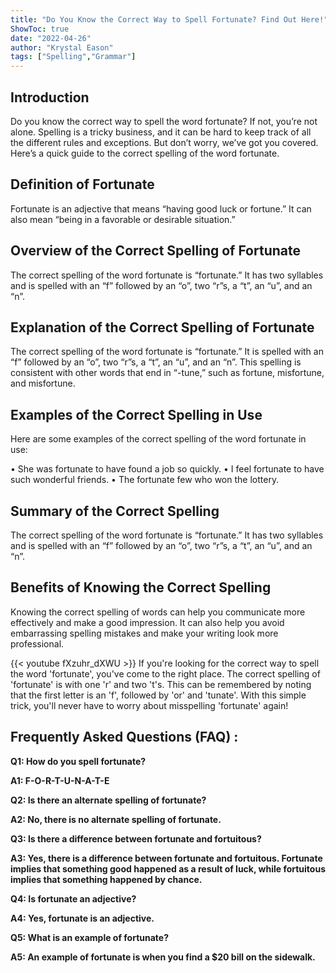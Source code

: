 ```yaml
---
title: "Do You Know the Correct Way to Spell Fortunate? Find Out Here!"
ShowToc: true 
date: "2022-04-26"
author: "Krystal Eason" 
tags: ["Spelling","Grammar"]
---
```

## Introduction

Do you know the correct way to spell the word fortunate? If not, you’re not alone. Spelling is a tricky business, and it can be hard to keep track of all the different rules and exceptions. But don’t worry, we’ve got you covered. Here’s a quick guide to the correct spelling of the word fortunate.

## Definition of Fortunate

Fortunate is an adjective that means “having good luck or fortune.” It can also mean “being in a favorable or desirable situation.”

## Overview of the Correct Spelling of Fortunate

The correct spelling of the word fortunate is “fortunate.” It has two syllables and is spelled with an “f” followed by an “o”, two “r”s, a “t”, an “u”, and an “n”.

## Explanation of the Correct Spelling of Fortunate

The correct spelling of the word fortunate is “fortunate.” It is spelled with an “f” followed by an “o”, two “r”s, a “t”, an “u”, and an “n”. This spelling is consistent with other words that end in “-tune,” such as fortune, misfortune, and misfortune.

## Examples of the Correct Spelling in Use

Here are some examples of the correct spelling of the word fortunate in use:

• She was fortunate to have found a job so quickly.
• I feel fortunate to have such wonderful friends.
• The fortunate few who won the lottery.

## Summary of the Correct Spelling

The correct spelling of the word fortunate is “fortunate.” It has two syllables and is spelled with an “f” followed by an “o”, two “r”s, a “t”, an “u”, and an “n”.

## Benefits of Knowing the Correct Spelling

Knowing the correct spelling of words can help you communicate more effectively and make a good impression. It can also help you avoid embarrassing spelling mistakes and make your writing look more professional.

{{< youtube fXzuhr_dXWU >}} 
If you're looking for the correct way to spell the word 'fortunate', you've come to the right place. The correct spelling of 'fortunate' is with one 'r' and two 't's. This can be remembered by noting that the first letter is an 'f', followed by 'or' and 'tunate'. With this simple trick, you'll never have to worry about misspelling 'fortunate' again!

## Frequently Asked Questions (FAQ) :
**Q1: How do you spell fortunate?**

**A1: F-O-R-T-U-N-A-T-E**

**Q2: Is there an alternate spelling of fortunate?**

**A2: No, there is no alternate spelling of fortunate.**

**Q3: Is there a difference between fortunate and fortuitous?**

**A3: Yes, there is a difference between fortunate and fortuitous. Fortunate implies that something good happened as a result of luck, while fortuitous implies that something happened by chance.**

**Q4: Is fortunate an adjective?**

**A4: Yes, fortunate is an adjective.**

**Q5: What is an example of fortunate?**

**A5: An example of fortunate is when you find a $20 bill on the sidewalk.**





